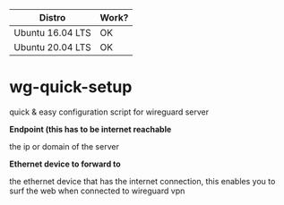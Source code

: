 | Distro      | Work? |
| ----------- | ----------- |
| Ubuntu 16.04 LTS     | OK       |
| Ubuntu 20.04 LTS     | OK       |

# wg-quick-setup
quick &amp; easy configuration script for wireguard server

**Endpoint (this has to be internet reachable**

the ip or domain of the server

**Ethernet device to forward to**

the ethernet device that has the internet connection, this enables you to surf the web when connected to wireguard vpn
